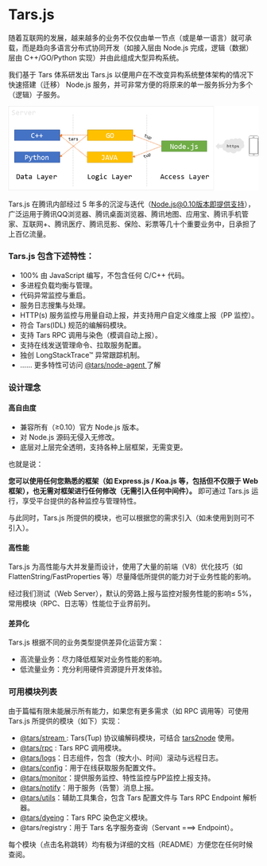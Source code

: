 # Tars.js

随着互联网的发展，越来越多的业务不仅仅由单一节点（或是单一语言）就可承载，而是趋向多语言分布式协同开发（如接入层由 Node.js 完成，逻辑（数据）层由 C++/GO/Python 实现）并由此组成大型异构系统。

我们基于 Tars 体系研发出 Tars.js 以便用户在不改变异构系统整体架构的情况下快速搭建（迁移） Node.js 服务，并可非常方便的将原来的单一服务拆分为多个（逻辑）子服务。

![](../../assets/tarsjs_architecture.png)

Tars.js 在腾讯内部经过 5 年多的沉淀与迭代（Node.js@0.10版本即提供支持），广泛运用于腾讯QQ浏览器、腾讯桌面浏览器、腾讯地图、应用宝、腾讯手机管家、互联网+、腾讯医疗、腾讯觅影、保险、彩票等几十个重要业务中，日承担了上百亿流量。

### Tars.js 包含下述特性：

* 100% 由 JavaScript 编写，不包含任何 C/C++ 代码。
* 多进程负载均衡与管理。
* 代码异常监控与重启。
* 服务日志搜集与处理。
* HTTP\(s\) 服务监控与用量自动上报，并支持用户自定义维度上报（PP 监控）。
* 符合 Tars\(IDL\) 规范的编解码模块。
* 支持 Tars RPC 调用与染色（模调自动上报）。
* 支持在线发送管理命令、拉取服务配置。
* 独创 LongStackTrace™ 异常跟踪机制。
* …… 更多特性可访问 [@tars/node-agent ](tars-node-agent.md)了解

### 设计理念

#### 高自由度

* 兼容所有（≥0.10）官方 Node.js 版本。
* 对 Node.js 源码无侵入无修改。
* 底层对上层完全透明，支持各种上层框架，无需变更。

也就是说：

**您可以使用任何您熟悉的框架（如 Express.js / Koa.js 等，包括但不仅限于 Web 框架），也无需对框架进行任何修改（无需引入任何中间件）。** 即可通过 Tars.js 运行，享受平台提供的各种监控与管理特性。

与此同时，Tars.js 所提供的模块，也可以根据您的需求引入（如未使用到则可不引入）。

#### 高性能

Tars.js 为高性能与大并发量而设计，使用了大量的前端（V8）优化技巧（如 FlattenString/FastProperties 等）尽量降低所提供的能力对于业务性能的影响。

经过我们测试（Web Server），默认的旁路上报与监控对服务性能的影响≤ 5%，常用模块（RPC、日志等）性能位于业界前列。

#### 差异化

Tars.js 根据不同的业务类型提供差异化运营方案：

* 高流量业务：尽力降低框架对业务性能的影响。
* 低流量业务：充分利用硬件资源提升开发体验。

### 可用模块列表

由于篇幅有限未能展示所有能力，如果您有更多需求（如 RPC 调用等）可使用 Tars.js 所提供的模块（如下）实现：

* [@tars/stream ](tars-stream.md): Tars\(Tup\) 协议编解码模块，可结合 [tars2node](https://github.com/tars-node/tars2node) 使用。
* [@tars/rpc](tars-rpc.md) : Tars RPC 调用模块。
* [@tars/logs](tars-logs.md)：日志组件，包含（按大小、时间）滚动与远程日志。
* [@tars/config](tars-config.md)：用于在线获取服务配置文件。
* [@tars/monitor](tars-monitor.md)：提供服务监控、特性监控与PP监控上报支持。
* [@tars/notify](tars-notify.md)：用于服务（告警）消息上报。
* [@tars/utils](tars-utils.md)：辅助工具集合，包含 Tars 配置文件与 Tars RPC Endpoint 解析器。
* [@tars/dyeing](tars-dyeing.md)：Tars RPC 染色定义模块。
* @tars/registry：用于 Tars 名字服务查询（Servant ===&gt; Endpoint）。

每个模块（点击名称跳转）均有极为详细的文档（README）方便您在任何时候查阅。

